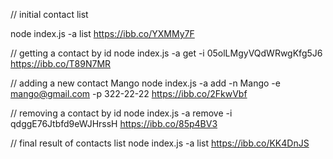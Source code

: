 // initial contact list

node index.js -a list
https://ibb.co/YXMMy7F

// getting a contact by id
node index.js -a get -i 05olLMgyVQdWRwgKfg5J6
https://ibb.co/T89N7MR

// adding a new contact Mango
node index.js -a add -n Mango -e mango@gmail.com -p 322-22-22
https://ibb.co/2FkwVbf

// removing a contact by id
node index.js -a remove -i qdggE76Jtbfd9eWJHrssH
https://ibb.co/85p4BV3

// final result of contacts list
node index.js -a list 
https://ibb.co/KK4DnJS
